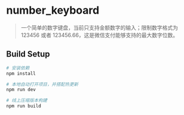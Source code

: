 # number_keyboard

> 一个简单的数字键盘，当前只支持金额数字的输入；限制数字格式为 123456 或者 123456.66，这是微信支付能够支持的最大数字位数。

## Build Setup

``` bash
# 安装依赖
npm install

# 本地自动打开项目，并搭配热更新
npm run dev

# 线上压缩版本构建
npm run build
```





